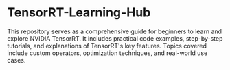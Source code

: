 # TensorRT-Learning-Hub
This repository serves as a comprehensive guide for beginners to learn and explore NVIDIA TensorRT. It includes practical code examples, step-by-step tutorials, and explanations of TensorRT's key features. Topics covered include custom operators, optimization techniques, and real-world use cases.
